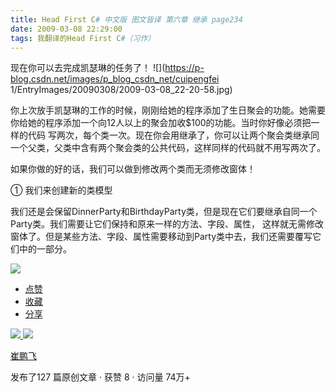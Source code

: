 ```yaml
---
title: Head First C# 中文版 图文皆译 第六章 继承 page234
date: 2009-03-08 22:29:00
tags: 我翻译的Head First C#（习作）
---
```

现在你可以去完成凯瑟琳的任务了！ ![](https://p-blog.csdn.net/images/p_blog_csdn_net/cuipengfei
1/EntryImages/20090308/2009-03-08_22-20-58.jpg)

你上次放手凯瑟琳的工作的时候，刚刚给她的程序添加了生日聚会的功能。她需要你给她的程序添加一个向12人以上的聚会加收$100的功能。当时你好像必须把一样的代码
写两次，每个类一次。现在你会用继承了，你可以让两个聚会类继承同一个父类，父类中含有两个聚会类的公共代码，这样同样的代码就不用写两次了。

  

如果你做的好的话，我们可以做到修改两个类而无须修改窗体！

  

①  我们来创建新的类模型

  

我们还是会保留DinnerParty和BirthdayParty类，但是现在它们要继承自同一个Party类。我们需要让它们保持和原来一样的方法、字段、属性，
这样就无需修改窗体了。但是某些方法、字段、属性需要移动到Party类中去，我们还需要覆写它们中的一部分。

![](https://p-blog.csdn.net/images/p_blog_csdn_net/cuipengfei1/EntryImages/20090308/2009-03-08_22-27-06.jpg)

  * [ 点赞  ](javascript:;)
  * [ 收藏  ](javascript:;)
  * [ 分享 ](javascript:;)

[ ![](https://profile.csdnimg.cn/5/2/5/3_cuipengfei1)
![](https://g.csdnimg.cn/static/user-reg-year/1x/11.png)
](https://blog.csdn.net/cuipengfei1)

[ 崔鹏飞 ](https://blog.csdn.net/cuipengfei1)

发布了127 篇原创文章  ·  获赞 8  ·  访问量 74万+

